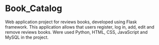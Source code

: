 # Book_Catalog
Web application project for reviews books, developed using Flask framework. This application allows that users register, log in, add, edit and remove reviews books. Were used Python, HTML, CSS, JavaScript and MySQL in the project.
